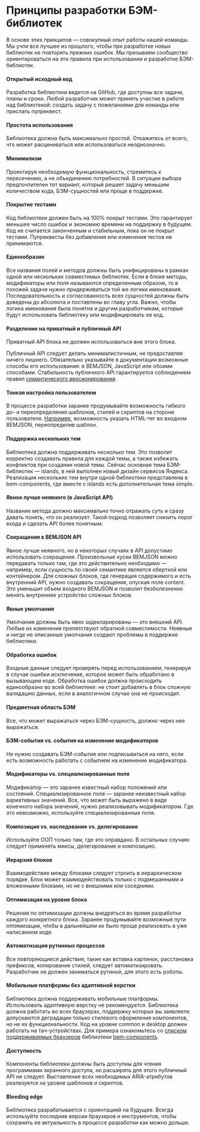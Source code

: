 # Принципы разработки БЭМ-библиотек

В основе этих принципов — совокупный опыт работы нашей команды. Мы учли все лучшее из прошлого, чтобы при разработке новых библиотек не повторять прежних ошибок. Мы призываем сообщество ориентироваться на эти правила при использовании и разработке БЭМ-библиотек.

#### Открытый исходный код

Разработка библиотеки ведется на GitHub, где доступны все задачи, планы и сроки. Любой разработчик может принять участие в работе над библиотекой: создать задачу с пожеланиями для команды или прислать пулреквест.

#### Простота использования

Библиотека должна быть максимально простой. Откажитесь от всего, что может расцениваться или использоваться неоднозначно.

#### Минимализм

Проектируя необходимую функциональность, стремитесь к пересечению, а не объединению потребностей. В ситуации выбора предпочтителен тот вариант, который решает задачу меньшим количеством кода, БЭМ-сущностей или проще в поддержке.

#### Покрытие тестами

Код библиотеки должен быть на 100% покрыт тестами. Это гарантирует меньшее число ошибок и экономию времени на поддержку в будущем. Код не считается законченным и стабильным, пока он не покрыт тестами. Пулреквесты без добавления или изменения тестов не принимаются.

#### Единообразие

Все названия полей и методов должны быть унифицированы в рамках одной или нескольких совместимых библиотек. Если в блоке методы, модификаторы или поля называются определенным образом, то в похожей задаче нужно придерживаться той же логики именования. Последовательность и согласованность всех сущностей должны быть доведены до абсолюта и поставлены во главу угла. Важно, чтобы логика именования была понятна и другим разработчикам, которые будут использовать библиотеку или модифицировать ее код.

#### Разделение на приватный и публичный API

Приватный API блока не должен использоваться вне этого блока.

Публичный API следует делать минималистичным, не предоставляя ничего лишнего. Обязательно указывайте в документации возможные способы его использования: в BEMJSON, JavaScript или обоими способами. Стабильность публичного API гарантируется соблюдением правил [семантического версионирования](http://semver.org).

#### Тонкая настройка пользователем

В процессе разработки заранее продумывайте возможность гибкого до- и переопределения  шаблонов, стилей и скриптов на стороне пользователя. [Например](https://github.com/bem/bem-components/blob/v2/common.blocks/button/button.bemhtml#L10), возможность указать HTML-тег во входном BEMJSON, переопределив шаблон.

#### Поддержка нескольких тем

Библиотека должна поддерживать несколько тем. Это позволит корректно создавать правила для каждой темы, а также избежать конфликтов при создании новой темы.
Сейчас основная тема БЭМ-библиотек — islands, в ней выполнен новый дизайн сервисов Яндекса. Реализация нескольких тем внутри одной библиотеки представлена в bem-components, где вместе с islands есть дополнительная тема simple.

#### Явное лучше неявного (в JavaScript API)

Название метода должно максимально точно отражать суть и сразу давать понять, что он реализует. Такой подход позволяет снизить порог входа и сделать API более понятным.

#### Сокращения в BEMJSON API

Явное лучше неявного, но в некоторых случаях в API допустимо использовать сокращения. Произвольные куски BEMJSON можно передавать только там, где это действительно необходимо — например, если сущность по своей семантике является оберткой или контейнером. Для сложных блоков, где генерация содержимого и есть внутренний API, нужно создавать сокращения, опуская поле content. Это уменьшит объем входного BEMJSON и позволит безболезненно менять внутреннее устройство сложных блоков.

#### Явные умолчания

Умолчания должны быть явно задекларированы — это внешний API. Любые их изменения препятствуют обратной совместимости. Неявные и нигде не описанные умолчания создают проблемы в поддержке библиотеки.

#### Обработка ошибок

Входные данные следует проверять перед использованием, генерируя в случае ошибки исключение, которое может быть обработано в вызывающем коде.
Обработка ошибок должна происходить единообразно во всей библиотеке: не стоит добавлять в блок сложную валидацию данных, если в аналогичном случае она не происходит.

#### Предметная область БЭМ

Все, что может выражаться через БЭМ-сущность, должно через нее выражаться.

#### БЭМ-события vs. события на изменение модификаторов

Не нужно создавать БЭМ-событие или подписываться на него, если есть возможность работать с событием на изменение модификатора.

#### Модификаторы vs. специализированные поля

Модификатор — это заранее известный набор положений или состояний. Специализированное поле — заранее неизвестный набор вариативных значений.
Все, что может быть выражено в виде конечного набора значений, нужно реализовывать модификатором. Где это невозможно, используйте специализированные поля.

#### Композиция vs. наследование vs. делегирование

Используйте ООП только там, где это оправдано. В остальных случаях следует применять миксы, делегирование и композицию.

#### Иерархия блоков

Взаимодействие между блоками следует строить в иерархическом порядке. Блок может взаимодействовать только с подмешанными и вложенными блоками, но не с внешними или соседними.

#### Оптимизация на уровне блока

Решения по оптимизации должны внедряться во время разработки каждого конкретного блока. Заранее продумывайте возможные пути оптимизации, чтобы в дальнейшем их было проще реализовать в уже написанном коде.

#### Автоматизация рутинных процессов

Все повторяющиеся действия, такие как вставка картинок, расстановка префиксов, копирование стилей, следует автоматизировать. Разработчик не должен заниматься рутиной, для этого есть роботы.

#### Мобильные платформы без адаптивной верстки

Библиотека должна поддерживать мобильные платформы. Использовать адаптивную верстку не рекомендуется. Библиотека должна работать во всех браузерах, поддержку которых вы заявляете: допускаются деградации только стилевого оформления компонентов, но не их функциональности. Код на уровне common и desktop должен работать на тач-устройствах. Для примера ознакомьтесь со [списком поддерживаемых браузеров](https://ru.bem.info/libs/bem-components/current/#Поддерживаемые-браузеры) библиотеки [bem-components](https://ru.bem.info/libs/bem-components/).

#### Доступность

Компоненты библиотеки должны быть доступны для чтения программами экранного доступа, но расширять для этого публичный API не следует. Выставление всех необходимых ARIA-атрибутов реализуется на уровне шаблонов и скриптов.

#### Bleeding edge

Библиотека разрабатывается с ориентацией на будущее. Всегда используйте последние версии браузеров и инструментов, чтобы сохранить ее актуальность в процессе разработки как можно дольше.
